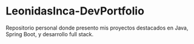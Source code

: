 # LeonidasInca-DevPortfolio
Repositorio personal donde presento mis proyectos destacados en Java, Spring Boot, y desarrollo full stack.
